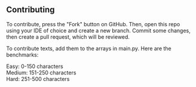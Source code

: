 ## Contributing
To contribute, press the "Fork" button on GitHub. Then, open this repo using your IDE of choice and create a new branch. Commit some changes, then create a pull request, which will be reviewed. 

To contribute texts, add them to the arrays in main.py. Here are the benchmarks:

Easy: 0-150 characters<br/>
Medium: 151-250 characters<br/>
Hard: 251-500 characters

